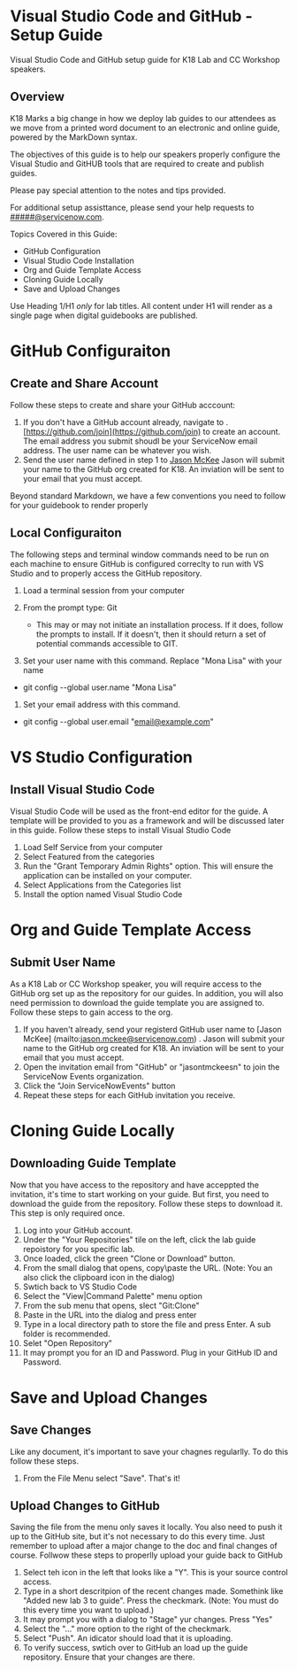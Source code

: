 # Visual Studio Code and GitHub - Setup Guide
Visual Studio Code and GitHub setup guide for K18 Lab and CC Workshop speakers.

## Overview
K18 Marks a big change in how we deploy lab guides to our attendees as we move from a printed word document to an electronic and online guide, powered by the MarkDown syntax.

The objectives of this guide is to help our speakers properly configure the Visual Studio and GitHUB tools that are required to create and publish guides. 

Please pay special attention to the notes and tips provided. 

For additional setup assisttance, please send your help requests to [#####@servicenow.com](mailto:gerald.beaulieu@servicenow.com). 

Topics Covered in this Guide: 
* GitHub Configuration
* Visual Studio Code Installation
* Org and Guide Template Access
* Cloning Guide Locally
* Save and Upload Changes


Use Heading 1/H1 _only_ for lab titles.  All content under H1 will render as a single page when digital guidebooks are published.

# GitHub Configuraiton
## Create and Share Account
Follow these steps to create and share your GitHub acccount:

1. If you don't have a GitHub account already, navigate to .  [https://github.com/join](https://github.com/join) to create an account. The email address you submit shoudl be your ServiceNow email address. The user name can be whatever you wish.
1. Send the user name defined in step 1 to [Jason McKee](mailto:jason.mckee@servicenow.com) Jason will submit your name to the GitHub org created for K18. An inviation will be sent to your email that you must accept.

Beyond standard Markdown, we have a few conventions you need to follow for your guidebook to render properly

## Local Configuraiton
The following steps and terminal window commands need to be run on each machine to ensure GitHub is configured correclty to run with VS Studio and to properly access the GitHub repository. 

1. Load a terminal session from your computer
1. From the prompt type: Git

    * This may or may not initiate an installation process. If it does, follow the prompts to install. If it doesn't, then it should return a set of potential commands accessible to GIT.
1. Set your user name with this command. Replace "Mona Lisa" with your name 
* git config --global user.name "Mona Lisa"
1. Set your email address with this command. 
* git config --global user.email "email@example.com"
    
# VS Studio Configuration
## Install Visual Studio Code
Visual Studio Code will be used as the front-end editor for the guide. A template will be provided to you as a framework and will be discussed later in this guide. Follow these steps to install Visual Studio Code
1. Load Self Service from your computer
1. Select Featured from the categories
1. Run the "Grant Temporary Admin Rights" option. This will ensure the application can be installed on your computer.
1. Select Applications from the Categories list
1. Install the option named Visual Studio Code

# Org and Guide Template Access

## Submit User Name
As a K18 Lab or CC Workshop speaker, you will require access to the GitHub org set up as the repository for our guides. In addition, you will also need permission to download the guide template you are assigned to. Follow these steps to gain access to the org. 

1. If you haven't already, send your registerd GitHub user name to [Jason McKee] (mailto:jason.mckee@servicenow.com) . Jason will submit your name to the GitHub org created for K18. An inviation will be sent to your email that you must accept.
1. Open the invitation email from "GitHub" or "jasontmckeesn" to join the ServiceNow Events organization. 
1. Click the "Join ServiceNowEvents" button
1. Repeat these steps for each GitHub invitation you receive. 

# Cloning Guide Locally
## Downloading Guide Template
Now that you have access to the repository and have acceppted the invitation, it's time to start working on your guide. But first, you need to download the guide from the repository. Follow these steps to download it. This step is only required once. 

1. Log into your GitHub account. 
1. Under the "Your Repositories" tile on the left, click the lab guide repoistory for you specific lab. 
1. Once loaded, click the green "Clone or Download" button. 
1. From the small dialog that opens, copy\paste the URL. (Note: You an also click the clipboard icon in the dialog)
1. Swtich back to VS Studio Code
1. Select the "View|Command Palette" menu option
1. From the sub menu that opens, slect "Git:Clone"
1. Paste in the URL into the dialog and press enter
1. Type in a local directory path to store the file and press Enter. A sub folder is recommended.
1. Selet "Open Repository"
1. It may prompt you for an ID and Password. Plug in your GitHub ID and Password. 

# Save and Upload Changes
## Save Changes
Like any document, it's important to save your chagnes regularlly. To do this follow these steps. 

1. From the File Menu select "Save". That's it! 

## Upload Changes to GitHub
Saving the file from the menu only saves it locally. You also need to push it up to the GitHub site, but it's not necessary to do this every time. Just remember to upload after a major change to the doc and final changes of course. Follwow these steps to properlly upload your guide back to GitHub

1. Select teh icon in the left that looks like a "Y". This is your source control access. 
1. Type in a short descritpion of the recent changes made. Somethink like "Added new lab 3 to guide". Press the checkmark. (Note: You must do this every time you want to upload.)
1. It may prompt you with a dialog to "Stage" yur changes. Press "Yes"
1. Select the "..." more option to the right of the checkmark. 
1. Select "Push". An idicator should load that it is uploading. 
1. To verify success, swtich over to GitHub an load up the guide repository. Ensure that your changes are there. 

